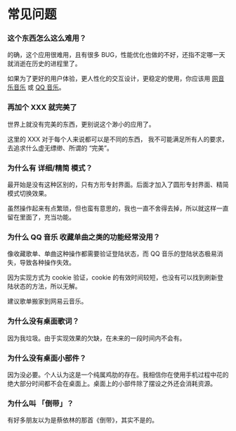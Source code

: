 # 常见问题

### 这个东西怎么这么难用？

的确，这个应用很难用，且有很多 BUG，性能优化也做的不好，还指不定哪一天就消逝在历史的进程里了。

如果为了更好的用户体验，更人性化的交互设计，更稳定的使用，你应该用 [网音乐音乐](https://music.163.com/#/download) 或 [QQ 音乐](https://y.qq.com/download)。

### 再加个 XXX 就完美了

世界上就没有完美的东西，更别说这个渺小的应用了。

这里的 XXX 对于每个人来说都可以是不同的东西， 我不可能满足所有人的要求，去追求什么虚无缥缈、所谓的 “完美”。

### 为什么有 详细/精简 模式？

最开始是没有这种区别的，只有方形专封界面。后面才加入了圆形专封界面、精简模式切换效果。

虽然操作起来有点繁琐，但也蛮有意思的，我也一直不舍得去掉，所以就这样一直留在里面了，充当功能。

### 为什么 QQ 音乐 收藏单曲之类的功能经常没用？

像收藏歌单、单曲这种操作都需要验证登陆状态，而 QQ 音乐的登陆状态极易消失，导致各种操作失效。

因为实现方式为 cookie 验证，cookie 的有效时间较短，也没有可以找到刷新登陆状态的方法，所以无解。

建议歌单搬家到网易云音乐。

### 为什么没有桌面歌词？

因为我垃圾。由于实现效果的欠缺，在未来的一段时间内不会有。

### 为什么没有桌面小部件？

因为没必要。个人认为这是一个纯属鸡肋的存在。我相信你在使用手机过程中花的绝大部分时间都不会在桌面上。桌面上的小部件除了摆设之外还会消耗资源。

### 为什么叫 「倒带」？

有好多朋友以为是蔡依林的那首《倒带》，其实不是的。
